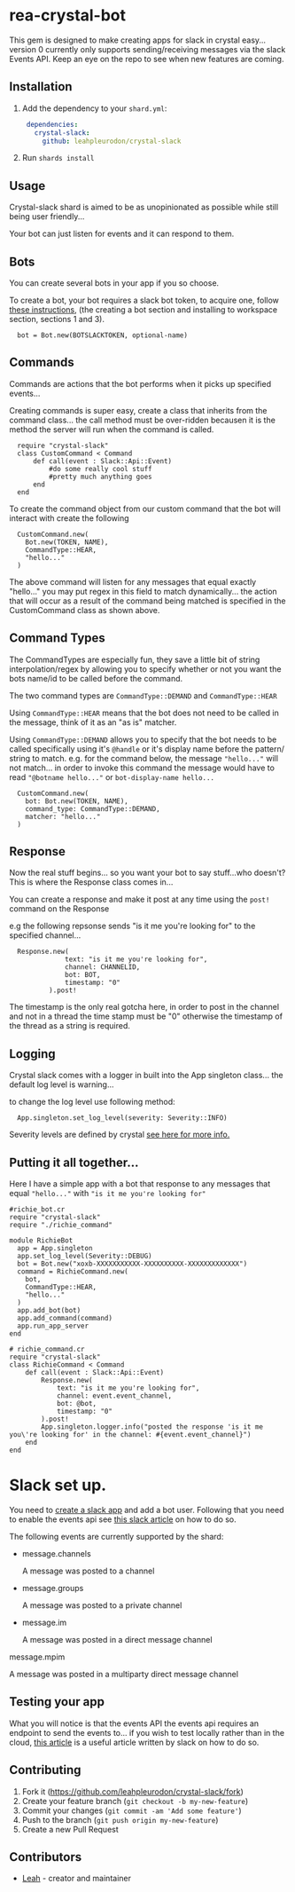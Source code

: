 # rea-crystal-bot

This gem is designed to make creating apps for slack in crystal easy... version 0 currently only supports sending/receiving messages via the slack Events API.
Keep an eye on the repo to see when new features are coming.

## Installation

1. Add the dependency to your `shard.yml`:

   ```yaml
    dependencies:
      crystal-slack:
        github: leahpleurodon/crystal-slack
   ```

2. Run `shards install`

## Usage

Crystal-slack shard is aimed to be as unopinionated as possible while still being user friendly... 

Your bot can just listen for events and it can respond to them. 

## Bots
You can create several bots in your app if you so choose.

To create a bot, your bot requires a slack bot token, to acquire one, follow [these instructions](https://api.slack.com/bot-users#), (the creating a bot section and installing to workspace section, sections 1 and 3).

```crystal
  bot = Bot.new(BOTSLACKTOKEN, optional-name)
```

## Commands
Commands are actions that the bot performs when it picks up specified events...

Creating commands is super easy, create a class that inherits from the command class... the call method must be over-ridden becausen it is the method the server will run when the command is called.
```crystal
  require "crystal-slack"
  class CustomCommand < Command
      def call(event : Slack::Api::Event)
          #do some really cool stuff
          #pretty much anything goes
      end
  end
```
To create the command object from our custom command that the bot will interact with create the following
```crystal
  CustomCommand.new(
    Bot.new(TOKEN, NAME), 
    CommandType::HEAR, 
    "hello..." 
  )
```
The above command will listen for any messages that equal exactly "hello..." you may put regex in this field to match dynamically... the action that will occur as a result of the command being matched is specified in the CustomCommand class as shown above.

## Command Types

The CommandTypes are especially fun, they save a little bit of string interpolation/regex by allowing you to specify whether or not you want the bots name/id to be called before the command.

The two command types are `CommandType::DEMAND` and `CommandType::HEAR`

Using `CommandType::HEAR` means that the bot does not need to be called in the message, think of it as an "as is" matcher.

Using `CommandType::DEMAND`  allows you to specify that the bot needs to be called specifically using it's `@handle` or it's display name before the pattern/ string to match. e.g. for the command below, the message `"hello..."` will not match... in order to invoke this command the message would have to read `"@botname hello..."` or `bot-display-name hello...`

```crystal
  CustomCommand.new(
    bot: Bot.new(TOKEN, NAME), 
    command_type: CommandType::DEMAND, 
    matcher: "hello..." 
  )
```

## Response

Now the real stuff begins... so you want your bot to say stuff...who doesn't? This is where the Response class comes in...

You can create a response and make it post at any time using the `post!` command on the Response

e.g the following repsonse sends "is it me you're looking for" to the specified channel... 
```crystal
  Response.new(
              text: "is it me you're looking for",
              channel: CHANNELID,
              bot: BOT,
              timestamp: "0"
          ).post!
```

The timestamp is the only real gotcha here, in order to post in the channel and not in a thread the time stamp must be "0" otherwise the timestamp of the thread as a string is required.

## Logging 
Crystal slack comes with a logger in built into the App singleton class... 
the default log level is warning...

to change the log level use following method:

```crystal
  App.singleton.set_log_level(severity: Severity::INFO)
```
Severity levels are defined by crystal [see here for more info.](https://crystal-lang.org/api/0.24.2/Logger.html)

## Putting it all together...
Here I have a simple app with a bot that response to any messages that equal `"hello..."` with `"is it me you're looking for"`

```crystal
#richie_bot.cr
require "crystal-slack"
require "./richie_command"

module RichieBot
  app = App.singleton
  app.set_log_level(Severity::DEBUG)
  bot = Bot.new("xoxb-XXXXXXXXXXX-XXXXXXXXXX-XXXXXXXXXXXXX")
  command = RichieCommand.new(
    bot,
    CommandType::HEAR,
    "hello..."
  )
  app.add_bot(bot)
  app.add_command(command)
  app.run_app_server
end
```
```crystal
# richie_command.cr
require "crystal-slack"
class RichieCommand < Command
    def call(event : Slack::Api::Event)
        Response.new(
            text: "is it me you're looking for",
            channel: event.event_channel,
            bot: @bot,
            timestamp: "0"
        ).post!
        App.singleton.logger.info("posted the response 'is it me you\'re looking for' in the channel: #{event.event_channel}")
    end
end
```

# Slack set up.

You need to [create a slack app](https://api.slack.com/apps) and add a bot user.
Following that you need to enable the events api see [this slack article](https://api.slack.com/bot-users#setup-events-api) on how to do so.

The following events are currently supported by the shard:
- message.channels

  A message was posted to a channel

- message.groups
  
  A message was posted to a private channel

- message.im
  
  A message was posted in a direct message channel

message.mpim
  
  A message was posted in a multiparty direct message channel

## Testing your app
What you will notice is that the events API  the events api requires an endpoint to send the events to... if you wish to test locally rather than in the cloud, [this article](https://api.slack.com/tutorials/tunneling-with-ngrok) is a useful article written by slack on how to do so.

## Contributing

1. Fork it (<https://github.com/leahpleurodon/crystal-slack/fork>)
2. Create your feature branch (`git checkout -b my-new-feature`)
3. Commit your changes (`git commit -am 'Add some feature'`)
4. Push to the branch (`git push origin my-new-feature`)
5. Create a new Pull Request

## Contributors

- [Leah](https://github.com/leahpleurodon) - creator and maintainer
